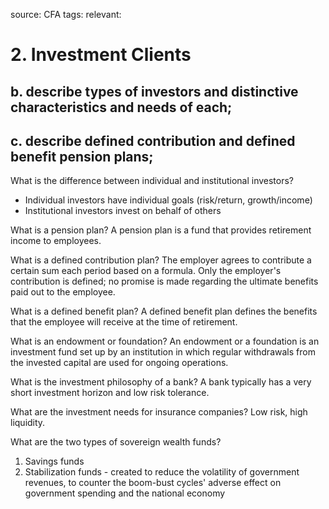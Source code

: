 source: CFA
tags: 
relevant: 

# 2. Investment Clients

## b. describe types of investors and distinctive characteristics and needs of each;
## c. describe defined contribution and defined benefit pension plans;

What is the difference between individual and institutional investors?
- Individual investors have individual goals (risk/return, growth/income)
- Institutional investors invest on behalf of others

What is a pension plan?
A pension plan is a fund that provides retirement income to employees. 

What is a defined contribution plan?
The employer agrees to contribute a certain sum each period based on a formula. Only the employer's contribution is defined; no promise is made regarding the ultimate benefits paid out to the employee.

What is a defined benefit plan?
A defined benefit plan defines the benefits that the employee will receive at the time of retirement.

What is an endowment or foundation?
An endowment or a foundation is an investment fund set up by an institution in which regular withdrawals from the invested capital are used for ongoing operations.

What is the investment philosophy of a bank?
A bank typically has a very short investment horizon and low risk tolerance.

What are the investment needs for insurance companies?
Low risk, high liquidity.

What are the two types of sovereign wealth funds?
1. Savings funds
2. Stabilization funds - created to reduce the volatility of government revenues, to counter the boom-bust cycles' adverse effect on government spending and the national economy

